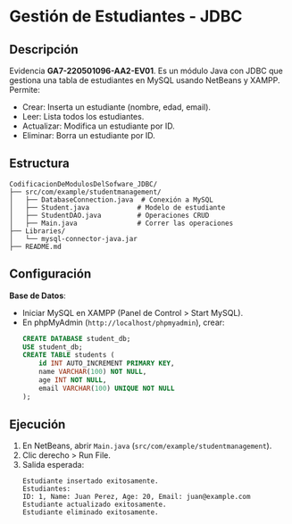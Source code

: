 # Gestión de Estudiantes - JDBC

## Descripción
Evidencia **GA7-220501096-AA2-EV01**. Es un módulo Java con JDBC que gestiona una tabla de estudiantes en MySQL usando NetBeans y XAMPP. Permite:
- Crear: Inserta un estudiante (nombre, edad, email).
- Leer: Lista todos los estudiantes.
- Actualizar: Modifica un estudiante por ID.
- Eliminar: Borra un estudiante por ID.

## Estructura
```
CodificacionDeModulosDelSofware_JDBC/
├── src/com/example/studentmanagement/
│   ├── DatabaseConnection.java  # Conexión a MySQL
│   ├── Student.java            # Modelo de estudiante
│   ├── StudentDAO.java         # Operaciones CRUD
│   ├── Main.java               # Correr las operaciones
├── Libraries/
│   └── mysql-connector-java.jar
├── README.md                  
```

## Configuración
**Base de Datos**:
   - Iniciar MySQL en XAMPP (Panel de Control > Start MySQL).
   - En phpMyAdmin (`http://localhost/phpmyadmin`), crear:
     ```sql
     CREATE DATABASE student_db;
     USE student_db;
     CREATE TABLE students (
         id INT AUTO_INCREMENT PRIMARY KEY,
         name VARCHAR(100) NOT NULL,
         age INT NOT NULL,
         email VARCHAR(100) UNIQUE NOT NULL
     );
     ```

## Ejecución
1. En NetBeans, abrir `Main.java` (`src/com/example/studentmanagement`).
2. Clic derecho > Run File.
3. Salida esperada:
   ```
   Estudiante insertado exitosamente.
   Estudiantes:
   ID: 1, Name: Juan Perez, Age: 20, Email: juan@example.com
   Estudiante actualizado exitosamente.
   Estudiante eliminado exitosamente.
   ```
